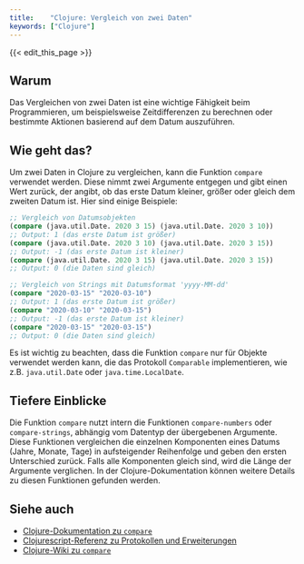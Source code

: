 ```yaml
---
title:    "Clojure: Vergleich von zwei Daten"
keywords: ["Clojure"]
---
```


{{< edit_this_page >}}

## Warum
Das Vergleichen von zwei Daten ist eine wichtige Fähigkeit beim Programmieren, um beispielsweise Zeitdifferenzen zu berechnen oder bestimmte Aktionen basierend auf dem Datum auszuführen.

## Wie geht das?
Um zwei Daten in Clojure zu vergleichen, kann die Funktion `compare` verwendet werden. Diese nimmt zwei Argumente entgegen und gibt einen Wert zurück, der angibt, ob das erste Datum kleiner, größer oder gleich dem zweiten Datum ist. Hier sind einige Beispiele:

```Clojure
;; Vergleich von Datumsobjekten
(compare (java.util.Date. 2020 3 15) (java.util.Date. 2020 3 10))
;; Output: 1 (das erste Datum ist größer)
(compare (java.util.Date. 2020 3 10) (java.util.Date. 2020 3 15))
;; Output: -1 (das erste Datum ist kleiner)
(compare (java.util.Date. 2020 3 15) (java.util.Date. 2020 3 15))
;; Output: 0 (die Daten sind gleich)

;; Vergleich von Strings mit Datumsformat 'yyyy-MM-dd'
(compare "2020-03-15" "2020-03-10")
;; Output: 1 (das erste Datum ist größer)
(compare "2020-03-10" "2020-03-15")
;; Output: -1 (das erste Datum ist kleiner)
(compare "2020-03-15" "2020-03-15")
;; Output: 0 (die Daten sind gleich)
```

Es ist wichtig zu beachten, dass die Funktion `compare` nur für Objekte verwendet werden kann, die das Protokoll `Comparable` implementieren, wie z.B. `java.util.Date` oder `java.time.LocalDate`.

## Tiefere Einblicke
Die Funktion `compare` nutzt intern die Funktionen `compare-numbers` oder `compare-strings`, abhängig vom Datentyp der übergebenen Argumente. Diese Funktionen vergleichen die einzelnen Komponenten eines Datums (Jahre, Monate, Tage) in aufsteigender Reihenfolge und geben den ersten Unterschied zurück. Falls alle Komponenten gleich sind, wird die Länge der Argumente verglichen. In der Clojure-Dokumentation können weitere Details zu diesen Funktionen gefunden werden.

## Siehe auch
- [Clojure-Dokumentation zu `compare`](https://clojuredocs.org/clojure.core/compare)
- [Clojurescript-Referenz zu Protokollen und Erweiterungen](https://clojurescript.org/reference/protocols#_comparable)
- [Clojure-Wiki zu `compare`](https://clojure.org/reference/datatypes#_comparable_data_types)
